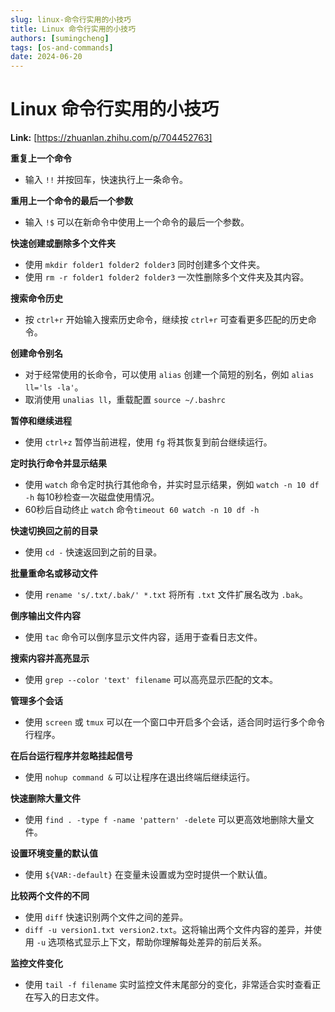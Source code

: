 ```yaml
---
slug: linux-命令行实用的小技巧
title: Linux 命令行实用的小技巧
authors: [sumingcheng]
tags: [os-and-commands]
date: 2024-06-20
---
```


# Linux 命令行实用的小技巧



 **Link:** [https://zhuanlan.zhihu.com/p/704452763]



**重复上一个命令**

* 输入 `!!` 并按回车，快速执行上一条命令。

**重用上一个命令的最后一个参数**

* 输入 `!$` 可以在新命令中使用上一个命令的最后一个参数。

**快速创建或删除多个文件夹**

* 使用 `mkdir folder1 folder2 folder3` 同时创建多个文件夹。
* 使用 `rm -r folder1 folder2 folder3` 一次性删除多个文件夹及其内容。

**搜索命令历史**

* 按 `ctrl+r` 开始输入搜索历史命令，继续按 `ctrl+r` 可查看更多匹配的历史命令。

**创建命令别名**

* 对于经常使用的长命令，可以使用 `alias` 创建一个简短的别名，例如 `alias ll='ls -la'`。
* 取消使用 `unalias ll`，重载配置 `source ~/.bashrc`

**暂停和继续进程**

* 使用 `ctrl+z` 暂停当前进程，使用 `fg` 将其恢复到前台继续运行。

**定时执行命令并显示结果**

* 使用 `watch` 命令定时执行其他命令，并实时显示结果，例如 `watch -n 10 df -h` 每10秒检查一次磁盘使用情况。
* 60秒后自动终止 `watch` 命令`timeout 60 watch -n 10 df -h`

**快速切换回之前的目录**

* 使用 `cd -` 快速返回到之前的目录。

**批量重命名或移动文件**

* 使用 `rename 's/.txt/.bak/' *.txt` 将所有 `.txt` 文件扩展名改为 `.bak`。

**倒序输出文件内容**

* 使用 `tac` 命令可以倒序显示文件内容，适用于查看日志文件。

**搜索内容并高亮显示**

* 使用 `grep --color 'text' filename` 可以高亮显示匹配的文本。

**管理多个会话**

* 使用 `screen` 或 `tmux` 可以在一个窗口中开启多个会话，适合同时运行多个命令行程序。

**在后台运行程序并忽略挂起信号**

* 使用 `nohup command &` 可以让程序在退出终端后继续运行。

**快速删除大量文件**

* 使用 `find . -type f -name 'pattern' -delete` 可以更高效地删除大量文件。

**设置环境变量的默认值**

* 使用 `${VAR:-default}` 在变量未设置或为空时提供一个默认值。

**比较两个文件的不同**

* 使用 `diff` 快速识别两个文件之间的差异。
* `diff -u version1.txt version2.txt`。这将输出两个文件内容的差异，并使用 `-u` 选项格式显示上下文，帮助你理解每处差异的前后关系。

**监控文件变化**

* 使用 `tail -f filename` 实时监控文件末尾部分的变化，非常适合实时查看正在写入的日志文件。